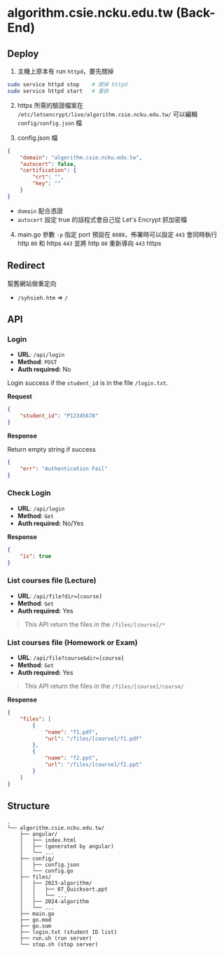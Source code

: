 # algorithm.csie.ncku.edu.tw (Back-End)

## Deploy

1. 主機上原本有 run `httpd`，要先關掉

```sh
sudo service httpd stop    # 關掉 httpd
sudo service httpd start   # 重啟
```

2. https 所需的驗證檔案在 `/etc/letsencrypt/live/algorithm.csie.ncku.edu.tw/` 可以編輯 `config/config.json` 檔

3. config.json 檔

```json
{
    "domain": "algorithm.csie.ncku.edu.tw", 
    "autocert": false,
    "certification": {
        "crt": "",
        "key": ""
    }
}
```

+ `domain` 配合憑證
+ `autocert` 設定 true 的話程式會自己從 Let's Encrypt 抓加密檔

4. main.go 參數 `-p` 指定 port 預設在 `8080`，佈署時可以設定 `443` 會同時執行 http `80` 和 https `443` 並將 http `80` 重新導向 `443` https

## Redirect

幫舊網站做重定向

+ `/syhsieh.htm` => `/`

## API

### Login

+ **URL**: `/api/login`
+ **Method**: `POST`
+ **Auth required:** No

Login success if the `student_id` is in the file `/login.txt`.

**Request**
```json
{
    "student_id": "P12345678"
}
```

**Response**

Return empty string if success

```json
{
    "err": "Authentication Fail"
}
```

### Check Login

+ **URL**: `/api/login`
+ **Method**: `Get`
+ **Auth required:** No/Yes

**Response**
```json
{
    "is": true
}
```

### List courses file (Lecture)

+ **URL**: `/api/file?dir=[course]`
+ **Method**: `Get`
+ **Auth required:** Yes

> This API return the files in the `/files/[course]/*`

### List courses file (Homework or Exam)

+ **URL**: `/api/file?course&dir=[course]`
+ **Method**: `Get`
+ **Auth required:** Yes

> This API return the files in the `/files/[course]/course/`

**Response**
```json
{
    "files": [
        {
            "name": "f1.pdf",
            "url": "/files/[course]/f1.pdf"
        },
        {
            "name": "f2.ppt",
            "url": "/files/[course]/f2.ppt"
        }
    ]
}
```

## Structure

```
.
└── algorithm.csie.ncku.edu.tw/
    ├── angular/ 
    │   ├── index.html
    │   ├── (generated by angular)
    │   └── ...
    ├── config/
    │   ├── config.json
    │   └── config.go
    ├── files/
    │   ├── 2023-algorithm/
    │   │   ├── 07_Quicksort.ppt
    │   │   └── ...
    │   ├── 2024-algorithm
    │   └── ...
    ├── main.go
    ├── go.mod
    ├── go.sum
    ├── login.txt (student ID list)
    ├── run.sh (run server)
    └── stop.sh (stop server)
```